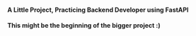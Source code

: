 #### A Little Project, Practicing Backend Developer using FastAPI
#### This might be the beginning of the bigger project :)
